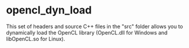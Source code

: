 # opencl_dyn_load
This set of headers and source C++ files in the "src" folder allows you to dynamically load the OpenCL library (OpenCL.dll for Windows and libOpenCL.so for Linux).

